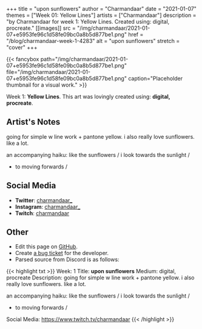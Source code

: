+++
title =       "upon sunflowers"
author =      "Charmandaar"
date =        "2021-01-07"
themes =      ["Week 01: Yellow Lines"]
artists =     ["Charmandaar"]
description = "by Charmandaar for week 1: Yellow Lines. Created using: digital, procreate."
[[images]]
              src = "/img/charmandaar/2021-01-07+e5953fe96c1d58fe09bc0a8b5d877be1.png"
              href = "/blog/charmandaar-week-1-4283"
              alt = "upon sunflowers"
              stretch = "cover"
+++


{{< fancybox path="/img/charmandaar/2021-01-07+e5953fe96c1d58fe09bc0a8b5d877be1.png" file="/img/charmandaar/2021-01-07+e5953fe96c1d58fe09bc0a8b5d877be1.png" caption="Placeholder thumbnail for a visual work." >}}


Week 1: **Yellow Lines**. This art was lovingly created using: **digital, procreate**.

## Artist's Notes

going for simple w line work + pantone yellow. i also really love sunflowers. like a lot.

an accompanying haiku:
like the sunflowers / 
i look towards the sunlight / 
- to moving forwards /

## Social Media

- **Twitter**: <a href='https://twitter.com/charmandaar_' target='_blank'>charmandaar_</a>
- **Instagram**: <a href='https://instagram.com/charmandaar_' target='_blank'>charmandaar_</a>
- **Twitch**: <a href='https://twitch.tv/charmandaar' target='_blank'>charmandaar</a>


## Other

- Edit this page on [GitHub](https://github.com/teaminkling/web-refresh/edit/main/content/blog/charmandaar-week-1-4283.md).
- Create [a bug ticket](https://github.com/teaminkling/web-refresh/issues/new?assignees=&labels=bug&template=problem-report.md&title=) for the developer.
- Parsed source from Discord is as follows:

{{< highlight txt >}}
Week: 1
Title: **upon sunflowers**
Medium: digital, procreate
Description: going for simple w line work + pantone yellow. i also really love sunflowers. like a lot.

an accompanying haiku:
like the sunflowers / 
i look towards the sunlight / 
- to moving forwards /

Social Media: https://www.twitch.tv/charmandaar
{{< /highlight >}}